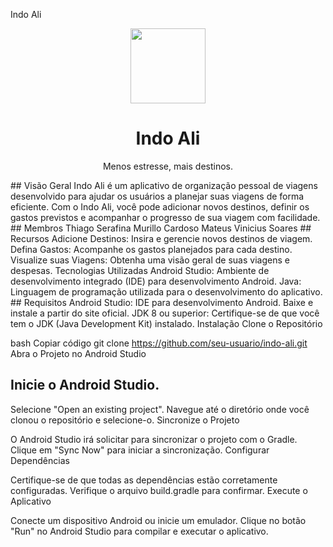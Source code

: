 Indo Ali
<p align="center">
  <img src="https://i.imgur.com/q7LMuQA.png" style="width: 120px; height: 120px;"/>
</p>
<h1 align="center">Indo Ali</h1>
<p align="center">Menos estresse, mais destinos.</p>
##  Visão Geral
Indo Ali é um aplicativo de organização pessoal de viagens desenvolvido para ajudar os usuários a planejar suas viagens de forma eficiente. Com o Indo Ali, você pode adicionar novos destinos, definir os gastos previstos e acompanhar o progresso de sua viagem com facilidade.
## Membros 
Thiago Serafina
Murillo Cardoso
Mateus Vinicius Soares
## Recursos
Adicione Destinos: Insira e gerencie novos destinos de viagem.
Defina Gastos: Acompanhe os gastos planejados para cada destino.
Visualize suas Viagens: Obtenha uma visão geral de suas viagens e despesas.
Tecnologias Utilizadas
Android Studio: Ambiente de desenvolvimento integrado (IDE) para desenvolvimento Android.
Java: Linguagem de programação utilizada para o desenvolvimento do aplicativo.
## Requisitos
Android Studio: IDE para desenvolvimento Android. Baixe e instale a partir do site oficial.
JDK 8 ou superior: Certifique-se de que você tem o JDK (Java Development Kit) instalado.
Instalação
Clone o Repositório

bash
Copiar código
git clone https://github.com/seu-usuario/indo-ali.git
Abra o Projeto no Android Studio

## Inicie o Android Studio.
Selecione "Open an existing project".
Navegue até o diretório onde você clonou o repositório e selecione-o.
Sincronize o Projeto

O Android Studio irá solicitar para sincronizar o projeto com o Gradle. Clique em "Sync Now" para iniciar a sincronização.
Configurar Dependências

Certifique-se de que todas as dependências estão corretamente configuradas. Verifique o arquivo build.gradle para confirmar.
Execute o Aplicativo

Conecte um dispositivo Android ou inicie um emulador.
Clique no botão "Run" no Android Studio para compilar e executar o aplicativo.
